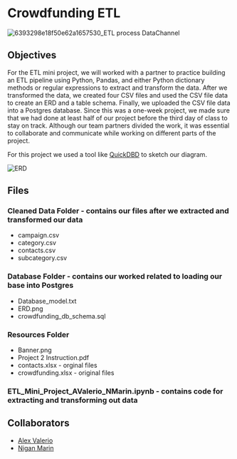 # Crowdfunding ETL

![6393298e18f50e62a1657530_ETL process DataChannel](https://github.com/MidnightAlex6/Crowdfunding_ETL/assets/126301312/e35eab5d-9d19-45df-b01d-d46a75702b71)

## Objectives

For the ETL mini project, we will worked with a partner to practice building an ETL pipeline using Python, Pandas, and either Python dictionary methods or regular expressions to extract and transform the data. After we transformed the data, we created four CSV files and used the CSV file data to create an ERD and a table schema. Finally, we uploaded the CSV file data into a Postgres database.
Since this was a one-week project, we made sure that we had done at least half of our project before the third day of class to stay on track.
Although our team partners divided the work, it was essential to collaborate and communicate while working on different parts of the project.

For this project we used a tool like [QuickDBD](https://app.quickdatabasediagrams.com/#/d/pXfEQb) to sketch our diagram.

![ERD](https://github.com/MidnightAlex6/Crowdfunding_ETL/assets/126301312/a8f01f8a-f6bd-4aa1-85c3-c1e91c25514a)

## Files

### Cleaned Data Folder - contains our files after we extracted and transformed our data

 * campaign.csv
 * category.csv
 * contacts.csv
 * subcategory.csv

### Database Folder - contains our worked related to loading our base into Postgres

 * Database_model.txt
 * ERD.png 
 * crowdfunding_db_schema.sql

### Resources Folder

 * Banner.png
 * Project 2 Instruction.pdf
 * contacts.xlsx - orginal files 
 * crowdfunding.xlsx - original files

### ETL_Mini_Project_AValerio_NMarin.ipynb - contains code for extracting and transforming out data


## Collaborators

  * [Alex Valerio](https://github.com/MidnightAlex6)
  * [Nigan Marin](https://github.com/niganmarin)
